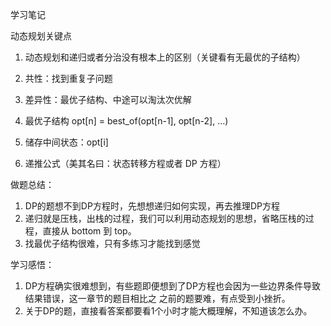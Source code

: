 学习笔记

动态规划关键点

1. 动态规划和递归或者分治没有根本上的区别（关键看有无最优的子结构）
2. 共性：找到重复子问题
3. 差异性：最优子结构、中途可以淘汰次优解

1. 最优子结构 opt[n] = best_of(opt[n-1], opt[n-2], …)
2. 储存中间状态：opt[i]
3. 递推公式（美其名曰：状态转移方程或者 DP 方程）


做题总结：

1. DP的题想不到DP方程时，先想想递归如何实现，再去推理DP方程
2. 递归就是压栈，出栈的过程，我们可以利用动态规划的思想，省略压栈的过程，直接从 bottom 到 top。
3. 找最优子结构很难，只有多练习才能找到感觉

学习感悟：

1. DP方程确实很难想到，有些题即便想到了DP方程也会因为一些边界条件导致结果错误，这一章节的题目相比之
之前的题要难，有点受到小挫折。
2. 关于DP的题，直接看答案都要看1个小时才能大概理解，不知道该怎么办。
